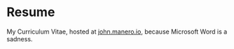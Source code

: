 Resume
======

My Curriculum Vitae, hosted at [john.manero.io](http://john.manero.io/), because Microsoft Word is a sadness.
